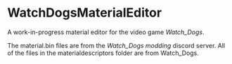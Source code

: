 # WatchDogsMaterialEditor
A work-in-progress material editor for the video game _Watch\_Dogs_.

The material.bin files are from the _Watch_Dogs modding_ discord server.
All of the files in the materialdescriptors folder are from Watch\_Dogs.
